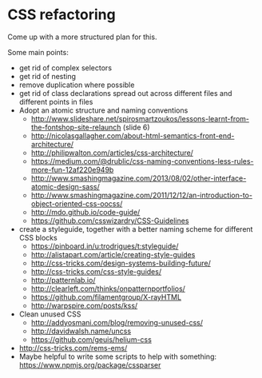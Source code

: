 # CSS refactoring

Come up with a more structured plan for this.

Some main points:
- get rid of complex selectors
- get rid of nesting
- remove duplication where possible
- get rid of class declarations spread out across different files and different points in files
- Adopt an atomic structure and naming conventions
  - http://www.slideshare.net/spirosmartzoukos/lessons-learnt-from-the-fontshop-site-relaunch (slide 6)
  - http://nicolasgallagher.com/about-html-semantics-front-end-architecture/
  - http://philipwalton.com/articles/css-architecture/
  - https://medium.com/@drublic/css-naming-conventions-less-rules-more-fun-12af220e949b
  - http://www.smashingmagazine.com/2013/08/02/other-interface-atomic-design-sass/
  - http://www.smashingmagazine.com/2011/12/12/an-introduction-to-object-oriented-css-oocss/
  - http://mdo.github.io/code-guide/
  - https://github.com/csswizardry/CSS-Guidelines
- create a styleguide, together with a better naming scheme for different CSS blocks
  - https://pinboard.in/u:trodrigues/t:styleguide/
  - http://alistapart.com/article/creating-style-guides
  - http://css-tricks.com/design-systems-building-future/
  - http://css-tricks.com/css-style-guides/
  - http://patternlab.io/
  - http://clearleft.com/thinks/onpatternportfolios/
  - https://github.com/filamentgroup/X-rayHTML
  - http://warpspire.com/posts/kss/
- Clean unused CSS
  - http://addyosmani.com/blog/removing-unused-css/
  - http://davidwalsh.name/uncss
  - https://github.com/geuis/helium-css
- http://css-tricks.com/rems-ems/
- Maybe helpful to write some scripts to help with something: https://www.npmjs.org/package/cssparser
